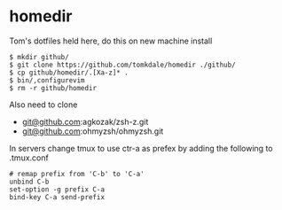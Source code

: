 # homedir

Tom's dotfiles held here, do this on new machine install

```
$ mkdir github/
$ git clone https://github.com/tomkdale/homedir ./github/
$ cp github/homedir/.[Xa-z]* .
$ bin/,configurevim
$ rm -r github/homedir
```
Also need to clone 
 - git@github.com:agkozak/zsh-z.git
 - git@github.com:ohmyzsh/ohmyzsh.git

In servers change tmux to use ctr-a as prefex by adding the following to .tmux.conf
```
# remap prefix from 'C-b' to 'C-a'
unbind C-b
set-option -g prefix C-a
bind-key C-a send-prefix
```
